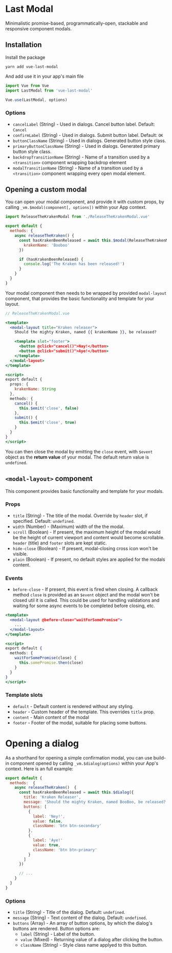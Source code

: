 
# Last Modal
Minimalistic promise-based, programmatically-open, stackable and responsive component modals.

## Installation
Install the package

`yarn add vue-last-modal`

And add use it in your app's main file

```javascript
import Vue from Vue
import LastModal from 'vue-last-modal'

Vue.use(LastModal, options)
```
### Options
- `cancelLabel` (String) - Used in dialogs. Cancel button label. Default: `Cancel`
- `confirmLabel` (String) - Used in dialogs. Submit button label. Default: `OK`
- `buttonClassName` (String) - Used in dialogs. Generated button style class.
- `primaryButtonClassName` (String) - Used in dialogs. Generated primary button style class.
- `backdropTransitionName` (String) - Name of a transition used by a `<transition>` component wrapping backdrop element
- `modalTransitionName` (String) - Name of a transition used by a `<transition>` component wrapping every open modal element.


## Opening a custom modal
You can open your modal component, and provide it with custom props, by calling `_vm.$modal(component[, options])` within your App context.

```javascript
import ReleaseTheKrakenModal from './ReleaseTheKrakenModal.vue'

export default {
  methods: {
    async releaseTheKraken() {
      const hasKrakenBeenReleased = await this.$modal(ReleaseTheKrakenModal, {
        krakenName: 'Booboo'
      })

      if (hasKrakenBeenReleased) {
        console.log('The Kraken has been released!')
      }
    }
  }
}
```
Your modal component then needs to be wrapped by provided `modal-layout` component, that provides the basic functionality and template for your layout.

```jsx
// ReleaseTheKrakenModal.vue

<template>
  <modal-layout title="Kraken releaser">
    Should the mighty Kraken, named {{ krakenName }}, be released?

    <template slot="footer">
      <button @click="cancel()">Nay!</button>
      <button @click="submit()">Aye!</button>
    </template>
  </modal-layout>
</template>

<script>
export default {
  props: {
    krakenName: String
  },
  methods: {
    cancel() {
      this.$emit('close', false)
    },
    submit() {
      this.$emit('close', true)
    }
  }
}
</script>
```
You can then close the modal by emitting the `close` event, with `$event` object as the **return value** of your modal. The default return value is `undefined`.

## `<modal-layout>` component
This component provides basic functionality and template for your modals.

### Props
- `title` (String) - The title of the modal. Override by `header` slot, if specified. Default: `undefined`.
- `width` (Number) - (Maximum) width of the the modal.
- `scroll` (Boolean) - If present, the maximum height of the modal would be the height of current viewport and content would become scrollable. `header` (title) and `footer` slots are kept static.
- `hide-close` (Boolean) - If present, modal-closing cross icon won't be visible.
- `plain` (Boolean) - If present, no default styles are applied for the modals content.

### Events
- `before-close` - If present, this event is fired when closing. A callback method `close` is provided as an `$event` object and the modal won't be closed util it is called. This could be used for handling validations and waiting for some async events to be completed before closing, etc.
```jsx
<template>
  <modal-layout @before-close="waitForSomePromise">
    ...
  </modal-layout>
</template>

<script>
export default {
  methods: {
    waitForSomePromise(close) {
      this.somePromise.then(close)
    }
  }
}
</script>
```

### Template slots
- `default` - Default content is rendered without any styling.
- `header` - Custom header of the template. This overrides `title` prop.
- `content` - Main content of the modal
- `footer` - Footer of the modal, suitable for placing some buttons.

# Opening a dialog
As a shorthand for opening a simple confirmation modal, you can use build-in component opened by calling `_vm.$dialog(options)` within your App's context. Here is an full example:

```javascript
export default {
  methods:  {
    async releaseTheKraken()  {
      const hasKrakenBeenReleased = await this.$dialog({
        title: 'Kraken Releaser',
        message: 'Should the mighty Kraken, named BooBoo, be released?',
        buttons: [
          {
            label: 'Ney!',
            value: false,
            className: 'btn btn-secondary'
          },
          {
            label: 'Aye!'
            value: true,
            className: 'btn btn-primary'
          }
        ]
      })

      // ...
    }
  }
}
```

### Options
- `title` (String) - Title of the dialog. Default: `undefined`.
- `message` (String) - Text content of the dialog. Default: `undefined`.
- `buttons` (Array) - An array of button options, by which the dialog's buttons are rendered. Button options are:
  - `label` (String) - Label of the button.
  - `value` (Mixed) - Returning value of a dialog after clicking the button.
  - `className` (String) - Style class name applyed to this button.
